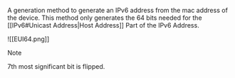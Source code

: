 A generation method to generate an IPv6 address from the mac address of the device. This method only generates the 64 bits needed for the [[IPv6#Unicast Address|Host Address]] Part of the IPv6 Address.

![[EUI64.png]]

> [!NOTE]
> 7th most significant bit is flipped.
